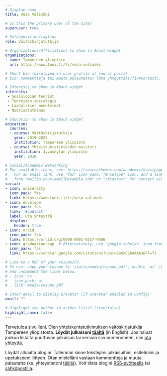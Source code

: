 ```yaml
---
# Display name
title: Vesa Välimäki

# Is this the primary user of the site?
superuser: true

# Role/position/tagline
role: Väitöskirjatutkija

# Organizations/Affiliations to show in About widget
organizations:
- name: Tampereen yliopisto
  url: https://www.tuni.fi/fi/vesa-valimaki

# Short bio (displayed in user profile at end of posts)
# bio: Kommentteja tai muuta palautetta? [Ota yhteyttä](/fi/#contact).

# Interests to show in About widget
interests:
 - Sosiologian teoriat
 - Tunteiden sosiologia
 - Laadulliset menetelmät
 - Nuorisotutkimus

# Education to show in About widget
education:
  courses:
  - course: Väitöskirjatutkija
    year: 2019–2023
    institution: Tampereen yliopisto
  - course: Yhteiskuntatieteiden maisteri
    institution: Jyväskylän yliopisto
    year: 2018

# Social/Academic Networking
# For available icons, see: https://sourcethemes.com/academic/docs/page-builder/#icons
#   For an email link, use "fas" icon pack, "envelope" icon, and a link in the
#   form "mailto:your-email@example.com" or "/#contact" for contact widget.
social:
- icon: university
  icon_pack: fas
  link: https://www.tuni.fi/fi/vesa-valimaki
- icon: envelope
  icon_pack: fas
  link: '#contact'
  label: Ota yhteyttä
  display:
    header: true
- icon: orcid
  icon_pack: fab
  link: https://orcid.org/0000-0001-8537-9686
- icon: graduation-cap  # Alternatively, use `google-scholar` icon from `ai` icon pack
  icon_pack: fas
  link: https://scholar.google.com/citations?user=ZaKXCGkAAAAJ&hl=fi

# Link to a PDF of your resume/CV.
# To use: copy your resume to `static/media/resume.pdf`, enable `ai` icons in `params.toml`, 
# and uncomment the lines below.
# - icon: cv
#   icon_pack: ai
#   link: media/resume.pdf

# Enter email to display Gravatar (if Gravatar enabled in Config)
email: ""

# Highlight the author in author lists? (true/false)
highlight_name: false
---
```


Tervetuloa sivuilleni. Olen yhteiskuntatutkimuksen väitöskirjatutkija Tampereen yliopistosta. **Löydät julkaisuni [täältä](/#publications)** (in English). Jos haluat jonkun listalta puuttuvan julkaisun tai version sivunumeroineen, niin [ota yhteyttä](#contact).

Löydät alhaalta blogini. Tallennan sinne tekstejäni julkaisuihini, esitelmiini ja opetukseeni liittyen. Otan mielelläni vastaan kommentteja ja muuta palautetta (ks. yhteystietoni [täältä](/fi/contact/)). Voit tilata blogini [RSS-syötteellä](/fi/index.xml) tai [sähköpostilla](https://feedburner.google.com/fb/a/mailverify?uri=vesavalimaki&amp;loc=en_US).